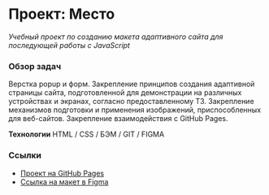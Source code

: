 # Проект: Место
*Учебный проект по созданию макета адаптивного сайта для последующей работы c JavaScript*

### Обзор задач
Верстка popup и форм.
Закрепление принципов создания адаптивной страницы сайта, подготовленной для демонстрации на различных устройствах и экранах, согласно предоставленному ТЗ.
Закрепление механизмов подготовки и применения изображений, приспособленных для веб-сайтов.
Закрепление взаимодействия с GitHub Pages.


**Технологии**
HTML / CSS / БЭМ / GIT / FIGMA

### Ссылки

* [Проект на GitHub Pages](https://gottgunst.github.io/mesto-project/)
* [Ссылка на макет в Figma](https://www.figma.com/file/2cn9N9jSkmxD84oJik7xL7/JavaScript.-Sprint-4?node-id=0%3A1)

